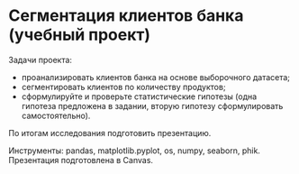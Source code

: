# Сегментация клиентов банка (учебный проект)
Задачи проекта:
- проанализировать клиентов банка на основе выборочного датасета;
- сегментировать клиентов по количеству продуктов;
- сформулируйте и проверьте статистические гипотезы (одна гипотеза предложена в задании, вторую гипотезу сформулировать самостоятельно).

По итогам исследования подготовить презентацию.

Инструменты: pandas, matplotlib.pyplot, os, numpy, seaborn, phik. Презентация подготовлена в Canvas.

